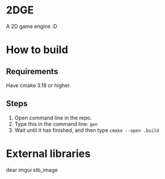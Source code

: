 # 2DGE
A 2D game engine :D

# How to build
## Requirements
Have cmake 3.18 or higher.

## Steps
1. Open command line in the repo.
2. Type this in the command line: `gen`
3. Wait until it has finished, and then type `cmake --open .build`

# External libraries
dear imgui
stb_image